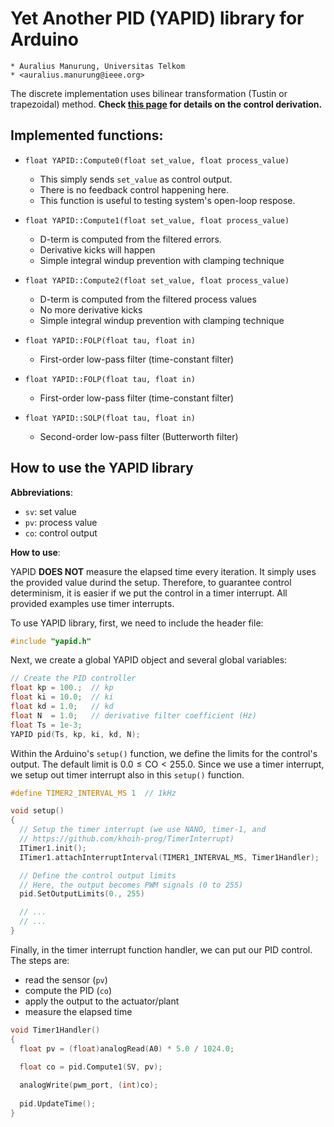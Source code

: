 # Yet Another PID (YAPID) library for Arduino   
```
* Auralius Manurung, Universitas Telkom  
* <auralius.manurung@ieee.org>   
```
The discrete implementation uses bilinear transformation (Tustin or trapezoidal) method. **Check [this page](https://auralius.github.io/control-systems-with-sympy/digital-pid-2.html) for details on the control derivation.**


## Implemented functions: 

* `float YAPID::Compute0(float set_value, float process_value)`
  * This simply sends `set_value` as control output.
  * There is no feedback control happening here.
  * This function is useful to testing system's open-loop respose.
    
* `float YAPID::Compute1(float set_value, float process_value)`
  * D-term is computed from the filtered errors.  
  * Derivative kicks will happen
  * Simple integral windup prevention with clamping technique 
    
* `float YAPID::Compute2(float set_value, float process_value)`
  * D-term is computed from the filtered process values    
  * No more derivative kicks
  * Simple integral windup prevention with clamping technique 
    
* `float YAPID::FOLP(float tau, float in)`
  * First-order low-pass filter (time-constant filter)
    
* `float YAPID::FOLP(float tau, float in)`
  * First-order low-pass filter (time-constant filter)
 
* `float YAPID::SOLP(float tau, float in)`
  * Second-order low-pass filter (Butterworth filter)

## How to use the YAPID library

__Abbreviations__:

* ```sv```: set value
* ```pv```: process value
* ```co```: control output

__How to use__:

YAPID **DOES NOT** measure the elapsed time every iteration. It simply uses the provided value durind the setup. Therefore, to guarantee control determinism, it is easier if we put the control in a timer interrupt. All provided examples use timer interrupts.  

To use YAPID library, first, we need to include the header file:

```cpp
#include "yapid.h"
```

Next, we create a global YAPID object and several global variables:

```cpp
// Create the PID controller
float kp = 100.;  // kp
float ki = 10.0;  // ki
float kd = 1.0;   // kd
float N  = 1.0;   // derivative filter coefficient (Hz)
float Ts = 1e-3;
YAPID pid(Ts, kp, ki, kd, N);
```

Within the Arduino's ```setup()``` function, we define the limits for the control's output. The default limit is $0.0 \leq \text{CO} < 255.0$. Since we use a timer interrupt, we setup out timer interrupt also in this ```setup()``` function.
```cpp
#define TIMER2_INTERVAL_MS 1  // 1kHz

void setup()
{
  // Setup the timer interrupt (we use NANO, timer-1, and
  // https://github.com/khoih-prog/TimerInterrupt)
  ITimer1.init();
  ITimer1.attachInterruptInterval(TIMER1_INTERVAL_MS, Timer1Handler);

  // Define the control output limits
  // Here, the output becomes PWM signals (0 to 255)
  pid.SetOutputLimits(0., 255)

  // ...
  // ...
}
```

Finally, in the timer interrupt function handler, we can put our PID control. The steps are: 
* read the sensor (```pv```)
* compute the PID (```co```)
* apply the output to the actuator/plant
* measure the elapsed time

```cpp
void Timer1Handler()
{ 
  float pv = (float)analogRead(A0) * 5.0 / 1024.0;

  float co = pid.Compute1(SV, pv);
  
  analogWrite(pwm_port, (int)co);
  
  pid.UpdateTime();
}
```
